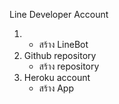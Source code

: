 Line Developer Account

1. * สร้าง LineBot
2. Github repository
   * สร้าง repository
3. Heroku account
   * สร้าง App



